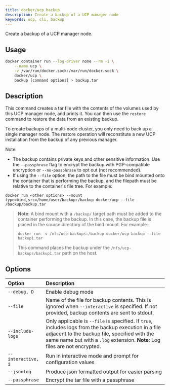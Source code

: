 ```yaml
---
title: docker/ucp backup
description: Create a backup of a UCP manager node
keywords: ucp, cli, backup
---
```


Create a backup of a UCP manager node.

## Usage

```bash
docker container run --log-driver none --rm -i \
    --name ucp \
    -v /var/run/docker.sock:/var/run/docker.sock \
    docker/ucp \
    backup [command options] > backup.tar
```

## Description

This command creates a tar file with the contents of the volumes used by
this UCP manager node, and prints it. You can then use the `restore` command to
restore the data from an existing backup.

To create backups of a multi-node cluster, you only need to back up a single
manager node. The restore operation will reconstitute a new UCP installation
from the backup of any previous manager.

Note:

  * The backup contains private keys and other sensitive information. Use the
    `--passphrase` flag to encrypt the backup with PGP-compatible encryption
    or `--no-passphrase` to opt out (not recommended).
  * If using the `--file` option, the path to the file must be bind mounted onto the container that is performing the backup, and the filepath must be relative to the container's file tree. For example:
  ```
  docker run <other options> --mount type=bind,src=/home/user/backup:/backup docker/ucp --file /backup/backup.tar
  ```

> **Note**: A bind mount with a `/backup/` target path must be added to the container performing the backup. In this case, the backup file is placed in the source directory of the bind mount. For example:
>    ```
>    docker run -v /nfs/ucp-backups:/backup docker/ucp-backup --file backup1.tar
>    ```
>    This command places the backup under the `/nfs/ucp-backups/backup1.tar` path on the host.

## Options

| Option                    | Description                |
|:--------------------------|:---------------------------|
|`--debug, D`|Enable debug mode|
|`--file`|Name of the file for backup contents. This is ignored when `--interactive` is specified. If not provided, backup contents are sent to stdout.|
|`--include-logs`|Only applicable is `--file` is specified. If `true`, includes logs from the backup execution in a file adjacent to the backup file, specified with the same name but with a `.log` extension. **Note**: Log files are not encrypted.|
|`--interactive, i`|Run in interactive mode and prompt for configuration values|
|`--jsonlog`|Produce json formatted output for easier parsing|
|`--passphrase`|Encrypt the tar file with a passphrase|
